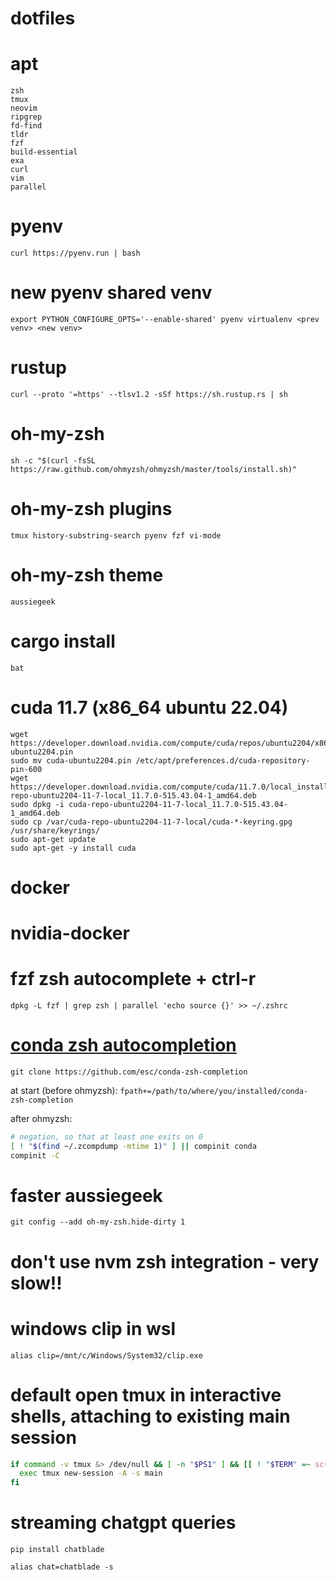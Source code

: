# dotfiles

# apt
```
zsh
tmux
neovim
ripgrep
fd-find 
tldr
fzf
build-essential
exa
curl
vim
parallel
```

# pyenv
`curl https://pyenv.run | bash`

# new pyenv shared venv 
`export PYTHON_CONFIGURE_OPTS='--enable-shared' pyenv virtualenv <prev venv> <new venv>`

# rustup 
`curl --proto '=https' --tlsv1.2 -sSf https://sh.rustup.rs | sh`

# oh-my-zsh
`sh -c "$(curl -fsSL https://raw.github.com/ohmyzsh/ohmyzsh/master/tools/install.sh)"`

# oh-my-zsh plugins
`tmux history-substring-search pyenv fzf vi-mode`

# oh-my-zsh theme
`aussiegeek`

# cargo install
```
bat
```

# cuda 11.7 (x86_64 ubuntu 22.04)
```
wget https://developer.download.nvidia.com/compute/cuda/repos/ubuntu2204/x86_64/cuda-ubuntu2204.pin
sudo mv cuda-ubuntu2204.pin /etc/apt/preferences.d/cuda-repository-pin-600
wget https://developer.download.nvidia.com/compute/cuda/11.7.0/local_installers/cuda-repo-ubuntu2204-11-7-local_11.7.0-515.43.04-1_amd64.deb
sudo dpkg -i cuda-repo-ubuntu2204-11-7-local_11.7.0-515.43.04-1_amd64.deb
sudo cp /var/cuda-repo-ubuntu2204-11-7-local/cuda-*-keyring.gpg /usr/share/keyrings/
sudo apt-get update
sudo apt-get -y install cuda
```
# docker

# nvidia-docker

# fzf zsh autocomplete + ctrl-r
`dpkg -L fzf | grep zsh | parallel 'echo source {}' >> ~/.zshrc`

# [conda zsh autocompletion](https://stackoverflow.com/a/57793510)
`git clone https://github.com/esc/conda-zsh-completion`

at start (before ohmyzsh):
`fpath+=/path/to/where/you/installed/conda-zsh-completion`

after ohmyzsh:
```zsh
# negation, so that at least one exits on 0
[ ! "$(find ~/.zcompdump -mtime 1)" ] || compinit conda
compinit -C
```

# faster aussiegeek
`git config --add oh-my-zsh.hide-dirty 1`

# don't use nvm zsh integration - very slow!!

# windows clip in wsl
`alias clip=/mnt/c/Windows/System32/clip.exe`

#  default open tmux in interactive shells, attaching to existing main session
```zsh
if command -v tmux &> /dev/null && [ -n "$PS1" ] && [[ ! "$TERM" =~ screen ]] && [[ ! "$TERM" =~ tmux ]] && [ -z "$TMUX" ]; then
  exec tmux new-session -A -s main
fi 
```

# streaming chatgpt queries
`pip install chatblade`

`alias chat=chatblade -s`
